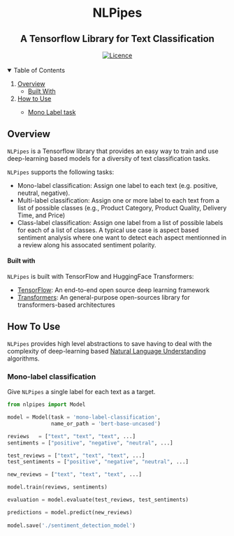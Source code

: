<!-- PROJECT NAME -->
<div align="center">
  <center><h1>NLPipes</h1></center>
  <center><h2>A Tensorflow Library for Text Classification</h2></center>
</div>

<div align="center">
    <a href="https://opensource.org/licenses/Apache-2.0">
        <center>
            <img alt="Licence" src="https://img.shields.io/badge/License-Apache_2.0-blue.svg">
        </center>
    </a>
</div>

</div>

<br>


<!-- TABLE OF CONTENTS -->
<details open="open">
  <summary>Table of Contents</summary>
  <ol>
    <li>
      <a href="#overview">Overview</a>
      <ul>
        <li><a href="#built-with">Built With</a></li>
      </ul>
    </li> 
        <li>
           <a href="#how-to-use">How to Use</a>
        </li>
      <ul>
    <li><a href="#mono-label classification">Mono Label task</a></li>
      </ul>
  </ol>
</details>


<!-- ABOUT THE PROJECT -->
## Overview

`NLPipes` is a Tensorflow library that provides an easy way 
to train and use deep-learning based models for a diversity of text classification tasks.

`NLPipes` supports the following tasks:
* Mono-label classification: Assign one label to each text (e.g. positive, neutral, negative).
* Multi-label classification: Assign one or more label to each text from a list of possible classes (e.g., Product Category, Product Quality, Delivery Time, and Price)
* Class-label classification: Assign one label from a list of possible labels for each of a list of classes. A typical use case is aspect based sentiment analysis where one want to detect each aspect mentionned in a review along his assocated sentiment polarity.

#### Built with
`NLPipes` is built with TensorFlow and HuggingFace Transformers:
* [TensorFlow](https://www.tensorflow.org/): An end-to-end open source deep learning framework
* [Transformers](https://huggingface.co/transformers/): An general-purpose open-sources library for transformers-based architectures


<!-- USAGE EXAMPLES -->
## How To Use

`NLPipes` provides high level abstractions to save having to deal with the complexity of 
deep-learning based [Natural Language Understanding](https://en.wikipedia.org/wiki/Natural-language_understanding) algorithms.


### Mono-label classification
Give `NLPipes` a single label for each text as a target.

 ```python
 from nlpipes import Model
 
 model = Model(task = 'mono-label-classification',
               name_or_path = 'bert-base-uncased')
 
 reviews   = ["text", "text", "text", ...]
 sentiments = ["positive", "negative", "neutral", ...]
 
 test_reviews = ["text", "text", "text", ...]
 test_sentiments = ["positive", "negative", "neutral", ...]
 
 new_reviews = ["text", "text", "text", ...]
 
 model.train(reviews, sentiments)
 
 evaluation = model.evaluate(test_reviews, test_sentiments)
 
 predictions = model.predict(new_reviews)
  
 model.save('./sentiment_detection_model')
 
 ```
